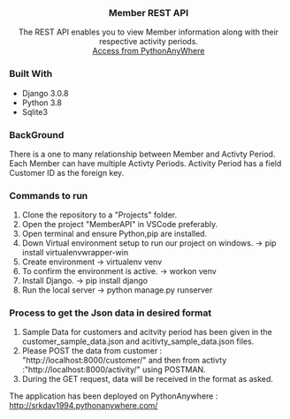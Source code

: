 
<!-- PROJECT SHIELDS -->
<!-- PROJECT LOGO -->
<br />
<p align="center">
 
  <h3 align="center">Member REST API</h3>

  <p align="center">
   The REST API enables you to view Member information along with their respective activity periods.  
    <br />
    <a href="http://srkdav1994.pythonanywhere.com/">Access from PythonAnyWhere</a>
  </p>
</p>

### Built With
   * Django 3.0.8 
   * Python 3.8  
   * Sqlite3

### BackGround  
           
 There is a one to many relationship between Member and Activty Period. 
 Each Member can have multiple Activty Periods. Activity Period has a field Customer ID as the foreign key.

### Commands to run  
            
1) Clone the repository to a "Projects" folder.
2) Open the project "MemberAPI" in VSCode preferably.
3) Open terminal and ensure Python,pip are installed.
4) Down Virtual environment setup to run our project on windows.
    -> pip install virtualenvwrapper-win
5) Create environment
    -> virtualenv venv 
6) To confirm the environment is active.
    -> workon venv
7) Install Django.
   -> pip install django
8) Run the local server
   -> python manage.py runserver
 
### Process to get the Json data in desired format
1) Sample Data for customers and acitvity period has been given in the customer_sample_data.json and acitivty_sample_data.json files.
2) Please POST the data from customer : "http://localhost:8000/customer/" and then from activty :"http://localhost:8000/activity/" using POSTMAN.
3) During the GET request, data will be received in the format as asked.


The application has been deployed on PythonAnywhere :  http://srkdav1994.pythonanywhere.com/


                 
                  
